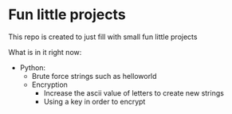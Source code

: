 # Fun little projects

This repo is created to just fill with small fun little projects


What is in it right now:

- Python:
    - Brute force strings such as helloworld
    - Encryption
        - Increase the ascii value of letters to create new strings
        - Using a key in order to encrypt
